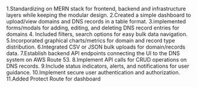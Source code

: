 1.Standardizing on MERN stack for frontend, backend and infrastructure layers
while keeping the modular design. 2.Created a simple dashboard to upload/view
domains and DNS records in a table format. 3.implemented forms/modals for
adding, editing, and deleting DNS record entries for domains 4. Included
filters, search options for easy bulk data navigation. 5.Incorporated graphical
charts/metrics for domain and record type distribution. 6.Integrated CSV or JSON
bulk uploads for domain/records data. 7.Establish backend API endpoints
connecting the UI to the DNS system on AWS Route 53. 8.Implement API calls for
CRUD operations on DNS records. 9.Include status indicators, alerts, and
notifications for user guidance. 10.Implement secure user authentication and
authorization. 11.Added Protect Route for dashboard
